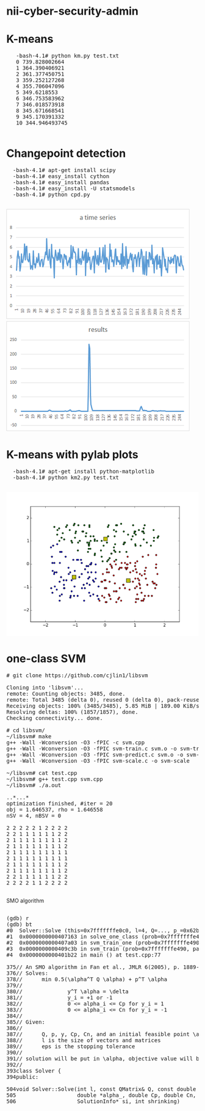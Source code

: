 # nii-cyber-security-admin

# K-means 
  <pre>
   -bash-4.1# python km.py test.txt 
   0 739.828002664 
   1 364.390406921 
   2 361.377450751 
   3 359.252127268 
   4 355.706047096 
   5 349.6218553
   6 346.753583962 
   7 346.018573918
   8 345.671668541
   9 345.170391332 
   10 344.946493745
  </pre>

# Changepoint detection
  <pre>
  -bash-4.1# apt-get install scipy
  -bash-4.1# easy_install cython
  -bash-4.1# easy_install pandas
  -bash-4.1# easy_install -U statsmodels
  -bash-4.1# python cpd.py
  </pre>
  
  <img src="changepoint-detection-1.png">
  <img src="changepoint-detection-2.png">

# K-means with pylab plots
  <pre>
  -bash-4.1# apt-get install python-matplotlib
  -bash-4.1# python km2.py test.txt
  </pre>
  
  <img src="kmeans-1.png">
  
# one-class SVM

<pre>
# git clone https://github.com/cjlin1/libsvm

Cloning into 'libsvm'...
remote: Counting objects: 3485, done.
remote: Total 3485 (delta 0), reused 0 (delta 0), pack-reused 3485
Receiving objects: 100% (3485/3485), 5.85 MiB | 189.00 KiB/s, done.
Resolving deltas: 100% (1857/1857), done.
Checking connectivity... done.

# cd libsvm/
~/libsvm# make
g++ -Wall -Wconversion -O3 -fPIC -c svm.cpp
g++ -Wall -Wconversion -O3 -fPIC svm-train.c svm.o -o svm-train -lm
g++ -Wall -Wconversion -O3 -fPIC svm-predict.c svm.o -o svm-predict -lm
g++ -Wall -Wconversion -O3 -fPIC svm-scale.c -o svm-scale

~/libsvm# cat test.cpp
~/libsvm# g++ test.cpp svm.cpp
~/libsvm# ./a.out

..*...*
optimization finished, #iter = 20
obj = 1.646537, rho = 1.646558
nSV = 4, nBSV = 0

2 2 2 2 2 1 2 2 2 2
2 2 1 1 1 1 1 1 2 2
2 1 1 1 1 1 1 1 1 2
2 1 1 1 1 1 1 1 1 2
2 1 1 1 1 1 1 1 1 1
2 1 1 1 1 1 1 1 1 1
2 1 1 1 1 1 1 1 1 2
2 1 1 1 1 1 1 1 1 2
2 2 1 1 1 1 1 1 2 2
2 2 2 2 1 1 2 2 2 2

</pre>


SMO algorithm

<pre>

(gdb) r                                                                                                                     
(gdb) bt
#0  Solver::Solve (this=0x7fffffffe0c0, l=4, Q=..., p_=0x62ba30, y_=0x62ba60 "\001\001\001\001", alpha_=0x62ba00, Cp=1, Cn=1, eps=0.001, si=0x7fffffffe210, shrinking=1) at svm.cpp:508
#1  0x0000000000407163 in solve_one_class (prob=0x7fffffffe490, param=0x7fffffffe3e0, alpha=0x62ba00, si=0x7fffffffe210) at svm.cpp:1556
#2  0x0000000000407a03 in svm_train_one (prob=0x7fffffffe490, param=0x7fffffffe3e0, Cp=0, Cn=0) at svm.cpp:1662
#3  0x0000000000409c3b in svm_train (prob=0x7fffffffe490, param=0x7fffffffe3e0) at svm.cpp:2117
#4  0x0000000000401b22 in main () at test.cpp:77

375// An SMO algorithm in Fan et al., JMLR 6(2005), p. 1889--1918                                                          
376// Solves:
378//      min 0.5(\alpha^T Q \alpha) + p^T \alpha                                                                         
379//                                                                                                                      
380//              y^T \alpha = \delta                                                                                     
381//              y_i = +1 or -1                                                                                          
382//              0 <= alpha_i <= Cp for y_i = 1                                                                          
383//              0 <= alpha_i <= Cn for y_i = -1                                                                         
384//                                                                                                                      
385// Given:                                                                                                               
386//                                                                                                                      
387//      Q, p, y, Cp, Cn, and an initial feasible point \alpha                                                           
388//      l is the size of vectors and matrices                                                                           
389//      eps is the stopping tolerance                                                                                   
390//                                                                                                                      
391// solution will be put in \alpha, objective value will be put in obj                                                   
392//                                                                                                                      
393class Solver {                                                                                                          
394public:                             

504void Solver::Solve(int l, const QMatrix& Q, const double *p_, const schar *y_,                                          
505                   double *alpha_, double Cp, double Cn, double eps,                                                    
506                   SolutionInfo* si, int shrinking)                          
</pre>


